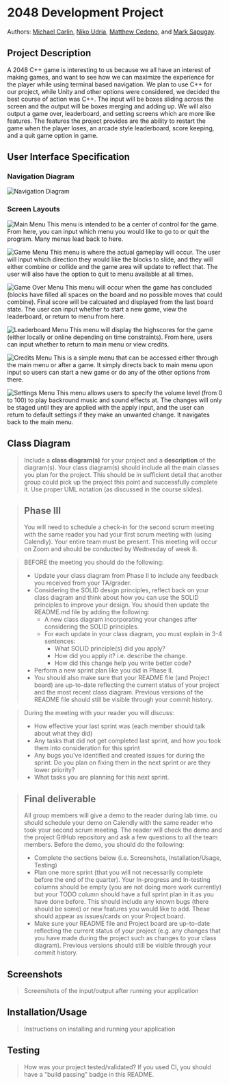 # 2048 Development Project
Authors: [Michael Carlin](https://github.com/mrcarlin2003), [Niko Udria](https://github.com/NikOhNo), [Matthew Cedeno](https://github.com/MCdialing14), and [Mark Sapugay](https://github.com/MarkSapugay).

## Project Description
A 2048 C++ game is interesting to us because we all have an interest of making games, and want to see how we can maximize the experience for the player while using terminal based navigation. We plan to use C++ for our project, while Unity and other options were considered, we decided the best course of action was C++. The input will be boxes sliding across the screen and the output will be boxes merging and adding up. We will also output a game over, leaderboard, and setting screens which are more like features. The features the project provides are the ability to restart the game when the player loses, an arcade style leaderboard, score keeping, and a quit game option in game.

## User Interface Specification
### Navigation Diagram
![Navigation Diagram](/Diagrams/NavigationDiagram.png?raw=true "Navigation Diagram")

### Screen Layouts
![Main Menu](/Diagrams/ScreenLayout/MainMenu.png?raw=true "Main Menu")
This menu is intended to be a center of control for the game. From here, you can input which menu you would like to go to or quit the program. Many menus lead back to here. 

![Game Menu](/Diagrams/ScreenLayout/GameMenu.png?raw=true "Game Menu")
This menu is where the actual gameplay will occur. The user will input which direction they would like the blocks to slide, and they will either combine or collide and the game area will update to reflect that. The user will also have the option to quit to menu available at all times.

![Game Over Menu](/Diagrams/ScreenLayout/GameOverMenu.png?raw=true "Game Over Menu")
This menu will occur when the game has concluded (blocks have filled all spaces on the board and no possible moves that could combine). Final score will be calcuated and displayed from the last board state. The user can input whether to start a new game, view the leaderboard, or return to menu from here.

![Leaderboard Menu](/Diagrams/ScreenLayout/LeaderboardMenu.png?raw=true "LeaderboardMenu")
This menu will display the highscores for the game (either locally or online depending on time constraints). From here, users can input whether to return to main menu or view credits.

![Credits Menu](/Diagrams/ScreenLayout/CreditsMenu.png?raw=true "Credits Menu")
This is a simple menu that can be accessed either through the main menu or after a game. It simply directs back to main menu upon input so users can start a new game or do any of the other options from there.

![Settings Menu](/Diagrams/ScreenLayout/SettingsMenu.png?raw=true "Settings Menu")
This menu allows users to specify the volume level (from 0 to 100) to play backround music and sound effects at. The changes will only be staged until they are applied with the apply input, and the user can return to default settings if they make an unwanted change. It navigates back to the main menu.

## Class Diagram
 > Include a **class diagram(s)** for your project and a **description** of the diagram(s). Your class diagram(s) should include all the main classes you plan for the project. This should be in sufficient detail that another group could pick up the project this point and successfully complete it. Use proper UML notation (as discussed in the course slides).
 
 > ## Phase III
 > You will need to schedule a check-in for the second scrum meeting with the same reader you had your first scrum meeting with (using Calendly). Your entire team must be present. This meeting will occur on Zoom and should be conducted by Wednesday of week 8.
 
 > BEFORE the meeting you should do the following:
 > * Update your class diagram from Phase II to include any feedback you received from your TA/grader.
 > * Considering the SOLID design principles, reflect back on your class diagram and think about how you can use the SOLID principles to improve your design. You should then update the README.md file by adding the following:
 >   * A new class diagram incorporating your changes after considering the SOLID principles.
 >   * For each update in your class diagram, you must explain in 3-4 sentences:
 >     * What SOLID principle(s) did you apply?
 >     * How did you apply it? i.e. describe the change.
 >     * How did this change help you write better code?
 > * Perform a new sprint plan like you did in Phase II.
 > * You should also make sure that your README file (and Project board) are up-to-date reflecting the current status of your project and the most recent class diagram. Previous versions of the README file should still be visible through your commit history.
 
> During the meeting with your reader you will discuss: 
 > * How effective your last sprint was (each member should talk about what they did)
 > * Any tasks that did not get completed last sprint, and how you took them into consideration for this sprint
 > * Any bugs you've identified and created issues for during the sprint. Do you plan on fixing them in the next sprint or are they lower priority?
 > * What tasks you are planning for this next sprint.

 
 > ## Final deliverable
 > All group members will give a demo to the reader during lab time. ou should schedule your demo on Calendly with the same reader who took your second scrum meeting. The reader will check the demo and the project GitHub repository and ask a few questions to all the team members. 
 > Before the demo, you should do the following:
 > * Complete the sections below (i.e. Screenshots, Installation/Usage, Testing)
 > * Plan one more sprint (that you will not necessarily complete before the end of the quarter). Your In-progress and In-testing columns should be empty (you are not doing more work currently) but your TODO column should have a full sprint plan in it as you have done before. This should include any known bugs (there should be some) or new features you would like to add. These should appear as issues/cards on your Project board.
 > * Make sure your README file and Project board are up-to-date reflecting the current status of your project (e.g. any changes that you have made during the project such as changes to your class diagram). Previous versions should still be visible through your commit history. 
 
 ## Screenshots
 > Screenshots of the input/output after running your application
 ## Installation/Usage
 > Instructions on installing and running your application
 ## Testing
 > How was your project tested/validated? If you used CI, you should have a "build passing" badge in this README.
 
